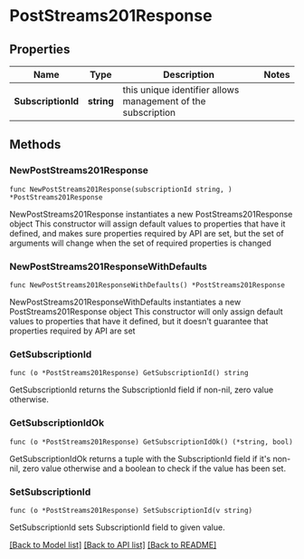 # PostStreams201Response

## Properties

Name | Type | Description | Notes
------------ | ------------- | ------------- | -------------
**SubscriptionId** | **string** | this unique identifier allows management of the subscription | 

## Methods

### NewPostStreams201Response

`func NewPostStreams201Response(subscriptionId string, ) *PostStreams201Response`

NewPostStreams201Response instantiates a new PostStreams201Response object
This constructor will assign default values to properties that have it defined,
and makes sure properties required by API are set, but the set of arguments
will change when the set of required properties is changed

### NewPostStreams201ResponseWithDefaults

`func NewPostStreams201ResponseWithDefaults() *PostStreams201Response`

NewPostStreams201ResponseWithDefaults instantiates a new PostStreams201Response object
This constructor will only assign default values to properties that have it defined,
but it doesn't guarantee that properties required by API are set

### GetSubscriptionId

`func (o *PostStreams201Response) GetSubscriptionId() string`

GetSubscriptionId returns the SubscriptionId field if non-nil, zero value otherwise.

### GetSubscriptionIdOk

`func (o *PostStreams201Response) GetSubscriptionIdOk() (*string, bool)`

GetSubscriptionIdOk returns a tuple with the SubscriptionId field if it's non-nil, zero value otherwise
and a boolean to check if the value has been set.

### SetSubscriptionId

`func (o *PostStreams201Response) SetSubscriptionId(v string)`

SetSubscriptionId sets SubscriptionId field to given value.



[[Back to Model list]](../README.md#documentation-for-models) [[Back to API list]](../README.md#documentation-for-api-endpoints) [[Back to README]](../README.md)


